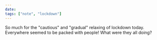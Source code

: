 ```yaml
---
date:
tags: ["note", "lockdown"]
---
```


So much for the "cautious" and "gradual" relaxing of lockdown today. Everywhere seemed to be packed with people! What were they all doing?
